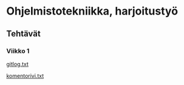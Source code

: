 # Ohjelmistotekniikka, harjoitustyö
## Tehtävät
### Viikko 1

[gitlog.txt](https://github.com/chipfrog/ot-harjoitustyo/blob/master/laskarit/viikko1/gitlog.txt)

[komentorivi.txt](https://github.com/chipfrog/ot-harjoitustyo/blob/master/laskarit/viikko1/komentorivi.txt)

